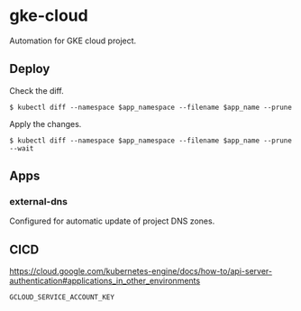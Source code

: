 # gke-cloud

Automation for GKE cloud project.

## Deploy

Check the diff.

    $ kubectl diff --namespace $app_namespace --filename $app_name --prune

Apply the changes.

    $ kubectl diff --namespace $app_namespace --filename $app_name --prune --wait

## Apps

### external-dns

Configured for automatic update of project DNS zones.

## CICD

https://cloud.google.com/kubernetes-engine/docs/how-to/api-server-authentication#applications_in_other_environments

`GCLOUD_SERVICE_ACCOUNT_KEY`

